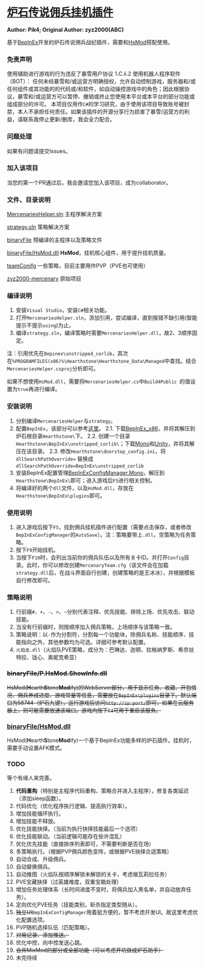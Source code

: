 # [炉石传说佣兵挂机插件](https://github.com/Pik-4/Hearthstone_Mercenaries_BepInEx)

**Author: Pik4; Original Author: zyz2000(ABC)**

基于[BepInEx](https://github.com/BepInEx/BepInEx)开发的炉石传说佣兵战纪插件，需要和[HsMod](https://github.com/Pik-4/HsMod)搭配使用。

### 免责声明
使用辅助进行游戏的行为违反了暴雪用户协议 1.C.ii.2 使用机器人程序软件（BOT）： 任何未经暴雪和/或运营方明确授权，允许自动控制游戏，服务器和/或任何组件或其功能的的代码或/和软件，如自动操控游戏中的角色；因此根据协议，暴雪和/或运营方可以暂停、撤销或终止您使用本平台或本平台的部分功能或组成部分的许可。 
本项目仅用作`C#`的学习研究，由于使用该项目导致账号被封禁，本人不承担任何责任。如果该插件的开源分享行为损害了暴雪/运营方的利益，请联系我停止更新/删库，我会全力配合。 

### 问题处理

如果有问题请提交Issues。

### 加入该项目

当您的第一个PR通过后，我会邀请您加入该项目，成为collaborator。

### 文件、目录说明

[MercenariesHelper.sln](https://github.com/Pik-4/Hearthstone_Mercenaries_BepInEx/blob/main/MercenariesHelper.sln) 主程序解决方案

[strategy.sln](https://github.com/Pik-4/Hearthstone_Mercenaries_BepInEx/blob/main/strategy.sln) 策略解决方案

[binaryFile](https://github.com/Pik-4/Hearthstone_Mercenaries_BepInEx/tree/main/binaryFile) 预编译的主程序以及策略文件

[binaryFile/HsMod.dll](https://github.com/Pik-4/Hearthstone_Mercenaries_BepInEx/tree/main/binaryFile/HsMod.dll) **HsMod**，挂机核心组件，用于提升挂机质量。

[teamConifg](https://github.com/Pik-4/Hearthstone_Mercenaries_BepInEx/tree/main/teamConifg) 一些策略，目前主要用作PVP（PVE也可使用）

[zyz2000-mercenary](https://github.com/Pik-4/Hearthstone_Mercenaries_BepInEx/tree/main/zyz2000-mercenary) 原始项目


### 编译说明

1. 安装`Visual Studio`，安装`C#`相关功能。
2. 打开`MercenariesHelper.sln`，添加引用，尝试编译，直到报错不缺引用(智能提示不提示`using`)为止。
3. 编译`strategy.sln`，编译策略时需要`MercenariesHelper.dll`，故2、3顺序固定。

注：引用优先在`Bepinex\unstripped_corlib`，其次在`%PROGRAMFILES(x86)%\Hearthstone\Hearthstone_Data\Managed`中查找。结合`MercenariesHelper.csproj`分析即可。

如果不想使用`HsMod.dll`，需要将`MercenariesHelper.cs`中`Build4Public `的值设置为`true`再进行编译。

### 安装说明

1. 分别编译`MercenariesHelper`与`strategy`。
2. 配置`BepInEx`，该部分可以参考[这里](https://4pda.to/forum/index.php?showtopic=870696&st=4780#entry114865283)。
    2.1. 下载[BepInEx_x86](https://github.com/BepInEx/BepInEx/releases)，并将其解压到炉石根目录`Hearthstone\`下。
    2.2. 创建一个目录`Hearthstone\BepInEx\unstripped_corlib\`；下载[Mono](https://unity.bepinex.dev/corlibs/2019.4.37.zip)和[Unity](https://unity.bepinex.dev/libraries/2019.4.37.zip)，并将其解压在该目录。
    2.3. 修改`Hearthstone\doorstop_config.ini`，将`dllSearchPathOverride=` 替换成`dllSearchPathOverride=BepInEx\unstripped_corlib`
3. 安装BepInEx配置管理[BepInExConfigManager.Mono](https://github.com/sinai-dev/BepInExConfigManager/releases)，解压到`Hearthstone\BepInEx\`即可；进入游戏后`F5`进行相关控制。
4. 将编译好的两个`dll`文件，以及`HsMod.dll`，存放在`Hearthstone\BepInEx\plugins`即可。

### 使用说明

1. 进入游戏后按下`F5`，找到佣兵挂机插件进行配置（需要点击保存，或者修改`BepInExConfigManager`的`AutoSave`）。注：策略要带上`.dll`，空策略为任务策略。
2. 按下`F9`开始挂机。
3. 当按下`F10`时，会列出当前你的佣兵队伍以及所有关卡ID。并打开`Config`目录。此时，你可以修改创建`MercenaryTeam.cfg`（该文件会在加载`strategy.dll`后，在战斗界面自行创建，创建策略的是王冰冰），并根据模板自行修改即可。

### 策略说明

1. 行前缀`#`、`+`、`-`、`>`、`~`分别代表注释、优先技能、排除上场、优先攻击、联动技能。
2. 当没有行前缀时，则按顺序加入佣兵策略，上场顺序与该策略一致。
3. 策略说明：以`-`作为分割符，分割每一个功能块，除佣兵名称、技能顺序、技能指向之外，其他参数均为可选。详细可参考默认配置。
4. `火焰龙.dll`（火焰队PVE策略，成分为：巴琳达、迦顿、拉格纳罗斯、希奈丝特拉、珑心、奥妮克希亚）

### ~~binaryFile/P.HsMod.ShowInfo.dll~~

~~HsMod(**H**earth**S**tone**Mod**ify)的WebServer部分，用于显示任务、收藏、开包情况、佣兵养成进度、游戏常量等信息，需要放在`BepInEx\plugins`目录下。默认端口为58744（炉石九键），运行游戏后访问`http://ip:port/`即可，如果在云服务器上，则可能需要放通该端口。游戏内按下`F4`可用于重启该服务。~~

### [binaryFile/HsMod.dll](https://github.com/HearthstonePlugin/Mercenaries/blob/main/HsMod.md)

HsMod(**H**earth**S**tone**Mod**ify)一个基于BepInEx功能多样的炉石插件。挂机时，需要手动设置AFK模式。

### TODO

等个有缘人来完善。

1. **代码重构**（特别是主程序代码重构、策略合并进入主程序），修复各类延迟（添加sleep函数）。
2. 代码优化（优化程序执行逻辑、提高执行效率）。
3. 增加技能循环执行。
4. 增加技能不释放。
5. 优化技能抉择。（当前为执行抉择技能最后一个选项）
6. 优化技能联动。（当前逻辑可能存在些许混乱）
7. 优化优先技能（直接排序列表即可，不需要判断是否在场）
8. 多策略执行。（根据PVP佣兵颜色变阵，或根据PVE抉择合适策略）
9. 自动合成、升级佣兵。
10. 自动替换佣兵。
11. 自动推图（火焰队按顺序解锁未解锁的关卡，考虑做瓦莉拉任务）
12. PVE宝藏抉择（过英雄难度，双重宝箱处理）
13. 增加任务处理体系（长时间进度不变时，将佣兵加入黑名单，并自动放弃任务）。
14. 定向优化PVE任务（技能类别，斩杀指定类型随从）。
15. ~~独立UI~~`BepInExConfigManager`用着挺方便的，暂不考虑开发UI。故这里考虑优化配置选项。
16. PVP随机选择队伍（匹配策略）。
17. ~~对局记录、添加推送。~~
18. 优化中控，向中控发送心跳。
19. ~~合并MixMod的部分或全部功能（可以考虑开坑做成炉石助手）~~
20. 未完待续

